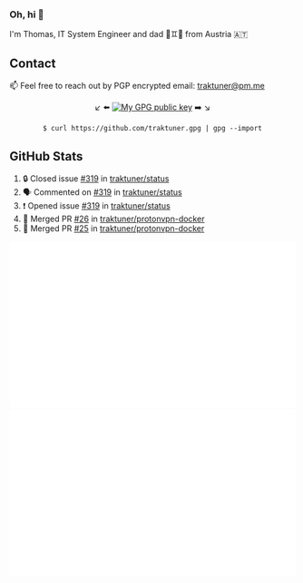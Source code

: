 ### Oh, hi 👋

I'm Thomas, IT System Engineer and dad 👶♊️👶 from Austria 🇦🇹

<!--
**traktuner/traktuner** is a ✨ _special_ ✨ repository because its `README.md` (this file) appears on your GitHub profile.

Here are some ideas to get you started:

- 🔭 I’m currently working on ...
- 🌱 I’m currently learning ...
- 👯 I’m looking to collaborate on ...
- 🤔 I’m looking for help with ...
- 💬 Ask me about ...
- 📫 How to reach me: ...
- 😄 Pronouns: ...
- ⚡ Fun fact: ...
-->

## Contact
📫 Feel free to reach out by PGP encrypted email:
traktuner@pm.me

<div align="center" markdown="1">

↙️ ⬅️ [![My GPG public key](https://img.shields.io/badge/PGP%20public%20key-6D4AFF?style=for-the-badge)](https://github.com/traktuner.gpg) ➡️ ↘️

```shell
$ curl https://github.com/traktuner.gpg | gpg --import
```

</div>

## GitHub Stats
<!--START_SECTION:activity-->
1. 🔒 Closed issue [#319](https://github.com/traktuner/status/issues/319) in [traktuner/status](https://github.com/traktuner/status)
2. 🗣 Commented on [#319](https://github.com/traktuner/status/issues/319#issuecomment-1976513077) in [traktuner/status](https://github.com/traktuner/status)
3. ❗ Opened issue [#319](https://github.com/traktuner/status/issues/319) in [traktuner/status](https://github.com/traktuner/status)
4. 🎉 Merged PR [#26](https://github.com/traktuner/protonvpn-docker/pull/26) in [traktuner/protonvpn-docker](https://github.com/traktuner/protonvpn-docker)
5. 🎉 Merged PR [#25](https://github.com/traktuner/protonvpn-docker/pull/25) in [traktuner/protonvpn-docker](https://github.com/traktuner/protonvpn-docker)
<!--END_SECTION:activity-->

![](https://github.com/traktuner/traktuner/blob/master/generated/overview.svg)
![](https://github.com/traktuner/traktuner/blob/master/generated/languages.svg)
